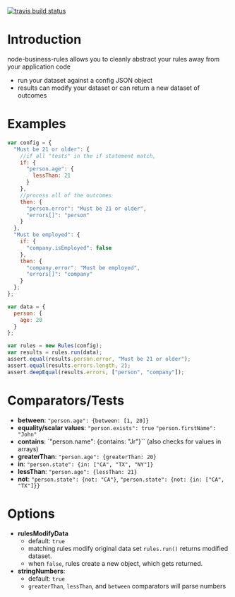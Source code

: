 
[![travis build status](https://travis-ci.org/willrstern/node-business-rules.svg?branch=master)](https://github.com/willrstern/node-business-rules)

# Introduction
node-business-rules allows you to cleanly abstract your rules away from your application code
- run your dataset against a config JSON object
- results can modify your dataset or can return a new dataset of outcomes

# Examples
```js
var config = {
  "Must be 21 or older": {
    //if all "tests" in the if statement match,
    if: {
      "person.age": {
        lessThan: 21
      }
    },
    //process all of the outcomes
    then: {
      "person.error": "Must be 21 or older",
      "errors[]": "person"
    }
  },
  "Must be employed": {
    if: {
      "company.isEmployed": false
    },
    then: {
      "company.error": "Must be employed",
      "errors[]": "company"
    }
  };
};

var data = {
  person: {
    age: 20
  }
};

var rules = new Rules(config);
var results = rules.run(data);
assert.equal(results.person.error, "Must be 21 or older");
assert.equal(results.errors.length, 2);
assert.deepEqual(results.errors, ["person", "company"]);
```

# Comparators/Tests
- **between**: `"person.age": {between: [1, 20]}`
- **equality/scalar values**: `"person.exists": true` `"person.firstName": "John"`
- **contains**: `"person.name": {contains: "Jr"}`` (also checks for values in arrays)
- **greaterThan**: `"person.age": {greaterThan: 20}`
- **in**: `"person.state": {in: ["CA", "TX", "NY"]}`
- **lessThan**: `"person.age": {lessThan: 21}`
- **not**: `"person.state": {not: "CA"}`, `"person.state": {not: {in: ["CA", "TX"]}}`

# Options
- **rulesModifyData**
  - default: `true`
  - matching rules modify original data set `rules.run()` returns modified dataset.
  - when `false`, rules create a new object, which gets returned.
- **stringNumbers**:
  - default: `true`
  - `greaterThan`, `lessThan`, and `between` comparators will parse numbers

